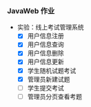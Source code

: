 ### JavaWeb 作业

- 实验：线上考试管理系统
    - [x] 用户信息注册
    - [x] 用户信息查询
    - [x] 用户信息删除
    - [x] 用户信息更新
    - [x] 学生随机试题考试
    - [x] 管理员新建试题
    - [ ] 学生提交考试
    - [ ] 管理员分页查看考题
